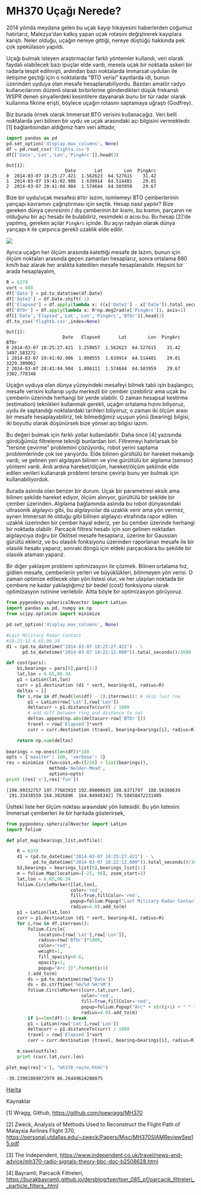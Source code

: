 # MH370 Uçağı Nerede?

2014 yılında meydana gelen bu uçak kayıp hikayesini haberlerden
çoğumuz hatırlarız, Malezya'dan kalkış yapan uçak rotasını
değiştirerek kayıplara karıştı. Neler olduğu, uçağın nereye gittiği,
nereye düştüğü hakkında pek çok spekülason yapıldı.

Uçağı bulmak isteyen araştırmacılar farklı yöntemler kullandı, veri
olarak faydalı olabilecek bazı ipuçlar elde vardı, mesela uçak bir
noktada askeri bir radarla tespit edilmişti, ardından bazı noktalarda
Immarsat uyduları ile iletişime geçtiği için o noktalarda "BTO verisi"
kayıtlarda idi, bunun üzerinden uyduya olan mesafe
hesaplanabiliyordu. Bazıları amatör radyo kullanıcılarının düzenli
olarak birbirlerine gönderdikleri düşük frekanslı WSPR denen
sinyallerdeki kesintilere dayanarak bunu bir tür radar olarak kullanma
fikrine erişti, böylece uçağın rotasını saptamaya uğraştı (Godfrey).

Biz burada örnek olarak Immersat BTO verisini kullanacağız. Veri belli
noktalarda yeri bilinen bir uydu ve uçak arasındaki açı bilgisini
vermektedir. [1] bağlantısından aldığımız ham veri alttadır,

```python
import pandas as pd
pd.set_option('display.max_columns', None)
df = pd.read_csv('flighta.csv')
df[['Date','Lat','Lon','PingArc']].head(3)
```

```text
Out[1]: 
                      Date       Lat        Lon  PingArc
0  2014-03-07 18:25:27.421  1.562623  64.527615    31.42
1  2014-03-07 19:41:02.906  1.639914  64.514401    29.01
2  2014-03-07 20:41:04.904  1.574644  64.503959    29.67
```

Bize bir uydu/uçak mesafesi `BTOr` lazım, isimlemeyi BTO çemberlerinin
yarıçapı kavramını çağrıştırması için seçtik. Hesap nasıl yapılır?
Bize gereken dünya çevresinin / dış çemberinin bir kısmı, bu kısmın,
parçanın ne olduğunu bir açı hesabı ile bulabiliriz, resimdeki
$\alpha$ acısı bu. Bu hesap [2]'de yapılmış, gereken açılar `PingArc`
içinde. Bu açıyı radyan olarak dünya yarıçapı `R` ile çarpınca gerekli
uzaklık elde edilir.

![](sat1.jpg)

Ayrıca uçağın her ölçüm arasında katettiği mesafe de lazım, bunun için
ölçüm noktaları arasında geçen zamanları hesaplarız, sonra ortalama
880 km/h baz alarak her aralıkta katedilen mesafe hesaplanabilir. Hepsini
bir arada hesaplayalım,

```python
R = 6378
vort = 880
df['Date'] = pd.to_datetime(df.Date)
df['Date2'] = df.Date.shift(-1)
df['Elapsed'] = df.apply(lambda x: ((x['Date2'] - x['Date']).total_seconds())/3600,axis=1)
df['BTOr'] = df.apply(lambda x: R*np.deg2rad(x['PingArc']), axis=1)
df[['Date','Elapsed','Lat','Lon','PingArc','BTOr']].head(3)
df.to_csv('flightb.csv',index=None)
```

```text
Out[1]: 
                     Date   Elapsed       Lat        Lon  PingArc         BTOr
0 2014-03-07 18:25:27.421  1.259857  1.562623  64.527615    31.42  3497.583272
1 2014-03-07 19:41:02.906  1.000555  1.639914  64.514401    29.01  3229.309062
2 2014-03-07 20:41:04.904  1.006111  1.574644  64.503959    29.67  3302.778348
```

Uçağın uyduya olan dünya yüzeyindeki mesafeyi bilmek tabii işin
başlangıcı, mesafe verisini kullanıp uydu merkezli bir çember
çizebiliriz ama uçak bu çemberin üzerinde herhangi bir yerde
olabilir. O zaman hesapsal kestirme (estimation) teknikleri kullanmak
gerekli, uçağın ortalama hızını biliyoruz, uydu ile saptandığı
noktalardaki tarihleri biliyoruz, o zaman iki ölçüm arası bir mesafe
hesaplayabiliriz, tek bilmediğimiz uçuşun yönü (bearing) bilgisi, iki
boyutlu olarak düşünürsek bize yönsel açı bilgisi lazım.

Bu değeri bulmak için farklı yollar kullanılabilir. Daha önce [4]
yazısında gördüğümüz filtreleme tekniği bunlardan biri. Filtremeyi
hatırlarsak bir "tersine çevirme" problemini çözüyordu, robot yerini
saptama problemlerinde çok ise yarıyordu. Elde bilinen gürültülü bir
hareket mekanığı vardı, ve gelinen yeri algılayan bilinen ve yine
gürültülü bir algılama (sensor) yöntemi vardı. Ardı ardına
hareket/ölçüm, hareket/ölçüm şeklinde elde edilen verileri kullanarak
problemi tersine çevirip bunu yer bulmak için kullanabiliyorduk.

Burada aslında olan benzer bir durum. Uçak bir parametresi eksik ama
bilinen şekilde hareket ediyor, ölçüm alınıyor, gürültülü bir şekilde
bir çember üzerinden. Algılama bağlamında aslında bu robot
dünyasındaki ultrasonik algılayıcı gibi, bu algılayıcılar da uzaklık
verir ama yön vermez, aynen İmmersat ile olduğu gibi bilinen
algılayıcı etrafında rapor edilen uzaklık üzerinden bir çember hayal
ederiz, yer bu çember üzerinde herhangi bir noktada olabilir. Parcaçık
filtresi hesabı için son gelinen noktadan algılayıcıya doğru bir
Öklitsel mesafe hesaplarız, üzerine bir Gaussian gürültü ekleriz, ve
bu olasılık fonksiyonu üzerinden raporlanan mesafe ile bir olasılık
hesabı yaparız, sonraki döngü için eldeki parçacıklara bu şekilde bir
olasılık ataması yaparız.

Bir diğer yaklaşım problemi optimizasyon ile çözmek. Bilinen ortalama
hız, gidilen mesafe, çemberlerin yerleri ve büyüklükleri, bilinmeyen
yön verisi. O zaman optimize edilecek olan yön listesi olur, ve her
ulaşılan noktada bir çembere ne kadar yaklaştığımız bir bedel (cost)
fonksiyonu olarak optimizasyon rutinine verilebilir. Altta böyle bir
optimizasyon görüyoruz.


```python
from pygeodesy.sphericalNvector import LatLon
import pandas as pd, numpy as np
from scipy.optimize import minimize

pd.set_option('display.max_columns', None)

#Last Military Radar Contact
#18:22:12 6.65,96.34
d1 = (pd.to_datetime("2014-03-07 18:25:27.421") - \
      pd.to_datetime("2014-03-07 18:22:12.000")).total_seconds()/3600

def cost(pars):
    b1,bearings = pars[0],pars[1:]
    lat,lon = 6.65,96.34
    p1 = LatLon(lat,lon)
    curr = p1.destination (d1 * vort, bearing=b1, radius=R)    
    deltas = []
    for i,row in df.head(len(df) - 1).iterrows(): # skip last row
        p1 = LatLon(row['Lat'],row['Lon'])
        deltacurr = p1.distanceTo(curr) / 1000
        # add diff between ring and distance to sat
        deltas.append(np.abs(deltacurr-row['BTOr']))
        travel = row['Elapsed']*vort
        curr = curr.destination (travel, bearing=bearings[i], radius=R)

    return np.sum(deltas)
    
bearings = np.ones(len(df))*180
opts = {'maxiter': 100, 'verbose': 3}
res = minimize (fun=cost,x0=([220] + list(bearings)),
                method='Nelder-Mead',
                options=opts)
print (res['x'],res['fun'])
```

```text
[198.99332757 197.77683933 192.89800635 188.6371797  188.56380639
 191.33438559 164.3026896  164.84948342] 79.58458472231405
```

Üstteki liste her ölçüm noktası arasındaki yön listesidir. Bu yön listesini
İmmersat çemberleri ile bir haritada gösterirsek,


```python
from pygeodesy.sphericalNvector import LatLon
import folium

def plot_map(bearings_list,outfile):

    R = 6378
    d1 = (pd.to_datetime("2014-03-07 18:25:27.421") - \
          pd.to_datetime("2014-03-07 18:22:12.000")).total_seconds()/3600    
    b1,bearings = bearings_list[0],bearings_list[1:]
    m = folium.Map(location=[-25, 96], zoom_start=3) 
    lat,lon = 6.65,96.34
    folium.CircleMarker([lat,lon],
                        color='red',
                        fill=True,fillColor='red',
                        popup=folium.Popup("Last Military Radar Contact 18:22:12 ", show=True),
                        radius=4.0).add_to(m)                    
    p1 = LatLon(lat,lon)
    curr = p1.destination (d1 * vort, bearing=b1, radius=R)    
    for i,row in df.iterrows():
        folium.Circle(
            location=[row['Lat'],row['Lon']],
            radius=row['BTOr']*1000,
            color="red",
            weight=1,
            fill_opacity=0.6,
            opacity=1,
            popup="Arc {}".format(i+1)
        ).add_to(m)
        ds = pd.to_datetime(row['Date'])
        ds = ds.strftime('%m/%d %H:%M')
        folium.CircleMarker([curr.lat,curr.lon],
                            color='red',
                            fill=True,fillColor='red',
                            popup=folium.Popup("Arc" + str(i+1) + " " + ds, show=False),
                            radius=4.0).add_to(m)                
        if i==len(df)-1: break
        p1 = LatLon(row['Lat'],row['Lon'])
        deltacurr = p1.distanceTo(curr) / 1000
        travel = row['Elapsed']*vort
        curr = curr.destination (travel, bearing=bearings[i], radius=R)

    m.save(outfile)
    print (curr.lat,curr.lon)

plot_map(res['x'], "mh370_route.html")
```

```text
-39.23901069072979 86.26449624208075
```

[Harita](mh370_route.html)

















Kaynaklar

[1] Wragg, Github, https://github.com/joewragg/MH370

[2] Zweck, Analysis of Methods Used to Reconstruct the Flight Path of
    Malaysia Airlines Flight 370,
    https://personal.utdallas.edu/~zweck/Papers/Misc/MH370SIAMReviewSep15.pdf

[3] The Independent, https://www.independent.co.uk/travel/news-and-advice/mh370-radio-signals-theory-bbc-doc-b2508628.html

[4] Bayramli, Parcacik Filtreleri, https://burakbayramli.github.io/dersblog/tser/tser_085_pf/parcacik_filtreleri__particle_filters_.html


